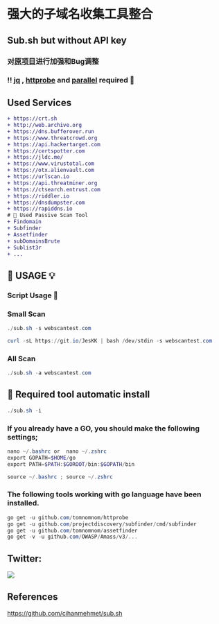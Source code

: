 # 强大的子域名收集工具整合

## Sub.sh but without API key 

### 对[原项目](https://github.com/cihanmehmet/sub.sh)进行加强和Bug调整

### ‼️ [jq](https://stedolan.github.io/jq/download/) , [httprobe](https://github.com/tomnomnom/httprobe) and [parallel](https://www.gnu.org/software/parallel/parallel_tutorial.html) required 📌

## Used Services 
```diff
+ https://crt.sh
+ http://web.archive.org
+ https://dns.bufferover.run
+ https://www.threatcrowd.org
+ https://api.hackertarget.com
+ https://certspotter.com
+ https://jldc.me/
+ https://www.virustotal.com
+ https://otx.alienvault.com
+ https://urlscan.io
+ https://api.threatminer.org
+ https://ctsearch.entrust.com
+ https://riddler.io
+ https://dnsdumpster.com
+ https://rapiddns.io
# 🔨 Used Passive Scan Tool
+ Findomain
+ Subfinder
+ Assetfinder
+ subDomainsBrute
+ Sublist3r
+ ...
```
## 💢 USAGE 💡
### Script Usage 🎯

### Small Scan
```powershell
./sub.sh -s webscantest.com
```
```powershell
curl -sL https://git.io/JesKK | bash /dev/stdin -s webscantest.com
```
### All Scan
```powershell
./sub.sh -a webscantest.com
```


##  🔸 Required tool automatic install
```powershell
./sub.sh -i
```
### If you already have a GO, you should make the following settings;
```powershell
nano ~/.bashrc or  nano ~/.zshrc             
export GOPATH=$HOME/go
export PATH=$PATH:$GOROOT/bin:$GOPATH/bin
```
```powershell
source ~/.bashrc ; source ~/.zshrc
```
### The following tools working with go language have been installed.
```powershell
go get -u github.com/tomnomnom/httprobe
go get -u github.com/projectdiscovery/subfinder/cmd/subfinder
go get -u github.com/tomnomnom/assetfinder
go get -v -u github.com/OWASP/Amass/v3/...
```

## Twitter:
<p align="left"><a href="https://twitter.com/r0cky6861636b" target="_blank"><img src="https://img.shields.io/twitter/follow/r0cky6861636b.svg?logo=twitter"></a></p>

## References
https://github.com/cihanmehmet/sub.sh
